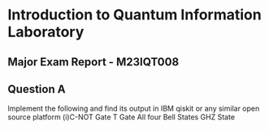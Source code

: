 
# Introduction to Quantum Information Laboratory 
## Major Exam Report - M23IQT008

## Question A 
Implement the following and find its output in IBM qiskit or any similar open source platform
(i)C-NOT Gate
T Gate
All four Bell States
GHZ State
